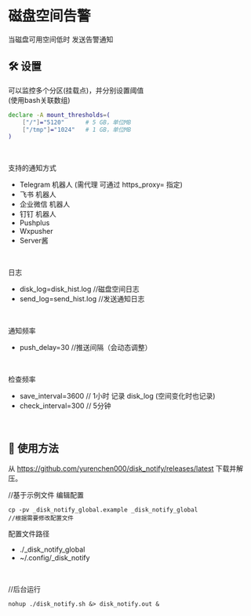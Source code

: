 磁盘空间告警
===========

当磁盘可用空间低时 发送告警通知

## 🛠️ 设置
可以监控多个分区(挂载点)，并分别设置阈值  
(使用bash关联数组)

```sh
declare -A mount_thresholds=(
    ["/"]="5120"      # 5 GB，单位MB
    ["/tmp"]="1024"   # 1 GB，单位MB
)
```

<br>

支持的通知方式
- Telegram 机器人 (需代理 可通过 https_proxy= 指定)
- 飞书 机器人
- 企业微信 机器人
- 钉钉 机器人
- Pushplus
- Wxpusher
- Server酱

<br>

日志
- disk_log=disk_hist.log   //磁盘空间日志
- send_log=send_hist.log   //发送通知日志

<br>

通知频率
- push_delay=30  //推送间隔（会动态调整）

<br>

检查频率
- save_interval=3600  // 1小时 记录 disk_log (空间变化时也记录)
- check_interval=300  // 5分钟

<br>

## 🚀 使用方法
从 https://github.com/yurenchen000/disk_notify/releases/latest 下载并解压。

//基于示例文件 编辑配置
```
cp -pv _disk_notify_global.example _disk_notify_global  
//根据需要修改配置文件
```

配置文件路径
- ./_disk_notify_global
- ~/.config/_disk_notify

<br>

//后台运行
```
nohup ./disk_notify.sh &> disk_notify.out &
```

